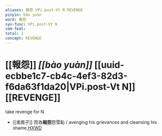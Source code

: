 ```yaml
---
aliases: 報怨 VPi.post-Vt N REVENGE
pinyin: bào yuàn
word: 報怨
syn-func: VPi.post-Vt N
sem-feat: 
total: 1
concept: REVENGE 
---
```

# [[報怨]] *[[bào yuàn]]*  [[uuid-ecbbe1c7-cb4c-4ef3-82d3-f6da63f1da20|VPi.post-Vt N]] [[REVENGE]]
take revenge for N
 - [[淮南子]] 而為**報怨**怨雪恥 / avenging his grievances and cleansing his shame,[HXWD](https://hxwd.org/textview.html?location=KR3j0010_tls_013-20a.26)
